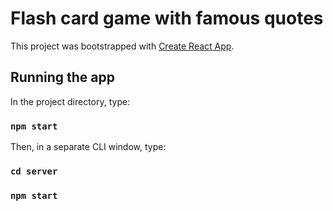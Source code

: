 # Flash card game with famous quotes

This project was bootstrapped with [Create React App](https://github.com/facebook/create-react-app).

## Running the app

In the project directory, type:

### `npm start`

Then, in a separate CLI window, type:

### `cd server`
### `npm start`
